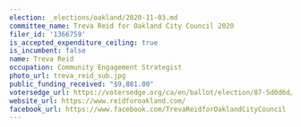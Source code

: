```yaml
---
election: _elections/oakland/2020-11-03.md
committee_name: Treva Reid for Oakland City Council 2020
filer_id: '1366759'
is_accepted_expenditure_ceiling: true
is_incumbent: false
name: Treva Reid
occupation: Community Engagement Strategist
photo_url: treva_reid_sub.jpg
public_funding_received: "$9,881.00"
votersedge_url: https://votersedge.org/ca/en/ballot/election/87-5d0d6d/address/null/zip/94605/contests/contest/21269/candidate/151403?date=2020-11-03
website_url: https://www.reidforoakland.com/
facebook_url: https://www.facebook.com/TrevaReidforOaklandCityCouncil
---
```

